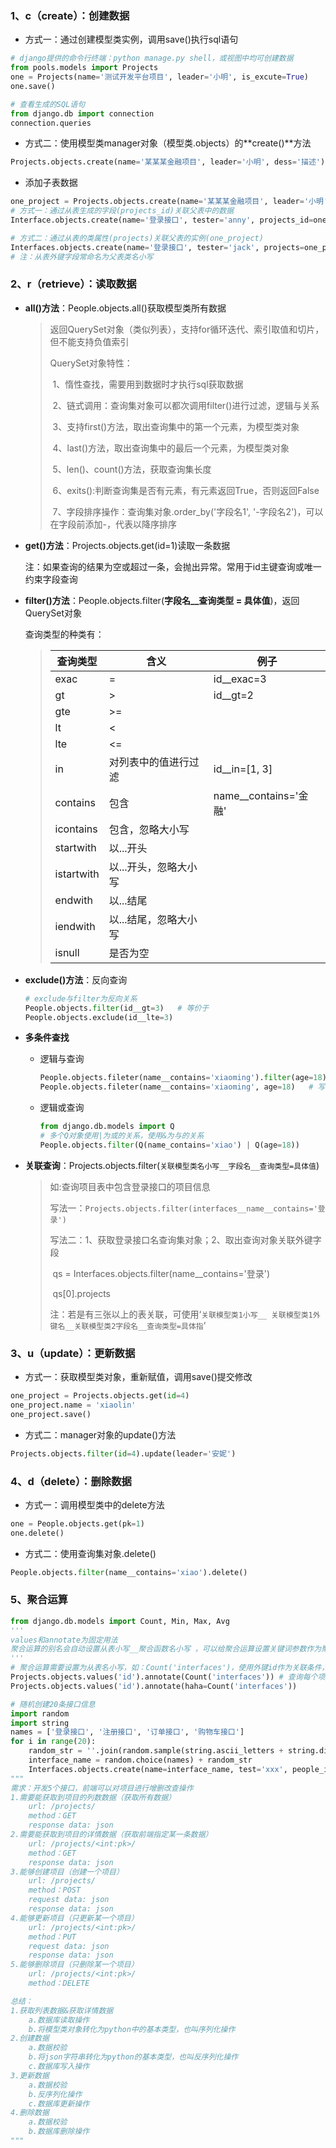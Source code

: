 ### 1、c（create）：创建数据

- 方式一：通过创建模型类实例，调用save()执行sql语句

```python
# django提供的命令行终端：python manage.py shell，或视图中均可创建数据
from pools.models import Projects
one = Projects(name='测试开发平台项目', leader='小明', is_excute=True)
one.save()

# 查看生成的SQL语句
from django.db import connection
connection.queries
```

- 方式二：使用模型类manager对象（模型类.objects）的**create()**方法

```python
Projects.objects.create(name='某某某金融项目', leader='小明', dess='描述')
```

- 添加子表数据

```python
one_project = Projects.objects.create(name='某某某金融项目', leader='小明', dess='描述')
# 方式一：通过从表生成的字段(projects_id)关联父表中的数据
Interface.objects.create(name='登录接口', tester='anny', projects_id=one_project.id)

# 方式二：通过从表的类属性(projects)关联父表的实例(one_project)
Interfaces.objects.create(name='登录接口', tester='jack', projects=one_project)
# 注：从表外键字段常命名为父表类名小写
```

### 2、r（retrieve）：读取数据

- **all()方法**：People.objects.all()获取模型类所有数据

  > 返回QuerySet对象（类似列表），支持for循环迭代、索引取值和切片，但不能支持负值索引
  >
  > QuerySet对象特性：
  >
  > ​	1、惰性查找，需要用到数据时才执行sql获取数据
  >
  > ​	2、链式调用：查询集对象可以都次调用filter()进行过滤，逻辑与关系
  >
  > ​	3、支持first()方法，取出查询集中的第一个元素，为模型类对象
  >
  > ​	4、last()方法，取出查询集中的最后一个元素，为模型类对象
  >
  > ​	5、len()、count()方法，获取查询集长度
  >
  > ​	6、exits():判断查询集是否有元素，有元素返回True，否则返回False
  >
  > ​	7、字段排序操作：查询集对象.order_by('字段名1', '-字段名2')，可以在字段前添加-，代表以降序排序

- **get()方法**：Projects.objects.get(id=1)读取一条数据

  注：如果查询的结果为空或超过一条，会抛出异常。常用于id主键查询或唯一约束字段查询

- **filter()方法**：People.objects.filter(**字段名__查询类型 = 具体值**)，返回QuerySet对象  

  查询类型的种类有：

  > | 查询类型   | 含义                  |例子|
  > | ---------- | --------------------- | --------------------- |
  > | exac       | =                     |id__exac=3|
  > | gt         | >                     |id__gt=2|
  > | gte        | >=                    ||
  > | lt         | <                     ||
  > | lte        | <=                    ||
  > | in         | 对列表中的值进行过滤  |id__in=[1, 3]|
  > | contains   | 包含                  |name__contains='金融'|
  > | icontains  | 包含，忽略大小写      ||
  > | startwith  | 以...开头          ||
  > | istartwith | 以...开头，忽略大小写 ||
  > | endwith    | 以...结尾           ||
  > | iendwith   | 以...结尾，忽略大小写 ||
  > | isnull     | 是否为空              ||

- **exclude()方法**：反向查询

  ```python
  # exclude与filter为反向关系
  People.objects.filter(id__gt=3)	# 等价于
  People.objects.exclude(id__lte=3)
  ```
  
- **多条件查找**

  - 逻辑与查询

    ```python
    People.objects.fileter(name__contains='xiaoming').filter(age=18) # 写法一
    People.objects.fileter(name__contains='xiaoming', age=18)	# 写法二
    ```

  - 逻辑或查询

    ```python
    from django.db.models import Q
    # 多个Q对象使用|为或的关系，使用&为与的关系
    People.objects.filter(Q(name_contains='xiao') | Q(age=18))
    ```

- **关联查询**：Projects.objects.filter(`关联模型类名小写__字段名__查询类型=具体值`)

  > 如:查询项目表中包含登录接口的项目信息
  >
  > 写法一：`Projects.objects.filter(interfaces__name__contains='登录')`
  >
  > 写法二：1、获取登录接口名查询集对象；2、取出查询对象关联外键字段
  >
  > ​	qs = Interfaces.objects.filter(name__contains='登录')
  >
  > ​	qs[0].projects	
  >
  > 注：若是有三张以上的表关联，可使用‘`关联模型类1小写__ 关联模型类1外键名__关联模型类2字段名__查询类型=具体指`’

### 3、u（update）：更新数据

- 方式一：获取模型类对象，重新赋值，调用save()提交修改

```python
one_project = Projects.objects.get(id=4)
one_project.name = 'xiaolin'
one_project.save()
```

- 方式二：manager对象的update()方法

```python
Projects.objects.filter(id=4).update(leader='安妮')
```

### 4、d（delete）：删除数据

- 方式一：调用模型类中的delete方法

```python
one = People.objects.get(pk=1)
one.delete()
```

- 方式二：使用查询集对象.delete()

```python
People.objects.filter(name__contains='xiao').delete()
```

### 5、聚合运算

```python
from django.db.models import Count, Min, Max, Avg
'''
values和annotate为固定用法
聚合运算的别名会自动设置从表小写__聚合函数名小写 ，可以给聚合运算设置关键词参数作为聚合运算的别名
'''
# 聚合运算需要设置为从表名小写，如：Count('interfaces')，使用外键id作为关联条件，同时也会把外键id作为分组条件，默认查询id和聚合运算的值
Projects.objects.values('id').annotate(Count('interfaces'))	# 查询每个项目下的接口总数
Projects.objects.values('id').annotate(haha=Count('interfaces'))
```



```python
# 随机创建20条接口信息
import random
import string
names = ['登录接口', '注册接口', '订单接口', '购物车接口']
for i in range(20):
    random_str = ''.join(random.sample(string.ascii_letters + string.digits, 8))
    interface_name = random.choice(names) + random_str
    Interfaces.objects.create(name=interface_name, test='xxx', people_id=random.choice([1,2,3,4]))
"""
需求：开发5个接口，前端可以对项目进行增删改查操作
1.需要能获取到项目的列数数据（获取所有数据）
	url: /projects/
    method：GET
    response data: json
2.需要能获取到项目的详情数据（获取前端指定某一条数据）
	url: /projects/<int:pk>/
    method：GET
    response data: json
3.能够创建项目（创建一个项目）
	url: /projects/
    method：POST
    request data: json
    response data: json
4.能够更新项目（只更新某一个项目）
    url: /projects/<int:pk>/
    method：PUT
    request data: json
    response data: json
5.能够删除项目（只删除某一个项目）
    url: /projects/<int:pk>/
    method：DELETE

总结：
1.获取列表数据&获取详情数据
	a.数据库读取操作
	b.将模型类对象转化为python中的基本类型，也叫序列化操作
2.创建数据
	a.数据校验
	b.将json字符串转化为python的基本类型，也叫反序列化操作
	c.数据库写入操作
3.更新数据
	a.数据校验
	b.反序列化操作
	c.数据库更新操作
4.删除数据
	a.数据校验
	b.数据库删除操作
"""
```




